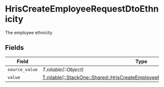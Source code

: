 # HrisCreateEmployeeRequestDtoEthnicity

The employee ethnicity


## Fields

| Field                                                                                                                                                        | Type                                                                                                                                                         | Required                                                                                                                                                     | Description                                                                                                                                                  |
| ------------------------------------------------------------------------------------------------------------------------------------------------------------ | ------------------------------------------------------------------------------------------------------------------------------------------------------------ | ------------------------------------------------------------------------------------------------------------------------------------------------------------ | ------------------------------------------------------------------------------------------------------------------------------------------------------------ |
| `source_value`                                                                                                                                               | *T.nilable(::Object)*                                                                                                                                        | :heavy_minus_sign:                                                                                                                                           | N/A                                                                                                                                                          |
| `value`                                                                                                                                                      | [T.nilable(::StackOne::Shared::HrisCreateEmployeeRequestDtoSchemasEthnicityValue)](../../models/shared/hriscreateemployeerequestdtoschemasethnicityvalue.md) | :heavy_minus_sign:                                                                                                                                           | N/A                                                                                                                                                          |